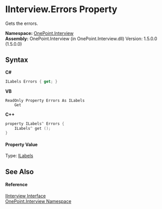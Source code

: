 # IInterview.Errors Property 
 

Gets the errors.

**Namespace:**&nbsp;<a href="N_OnePoint_Interview">OnePoint.Interview</a><br />**Assembly:**&nbsp;OnePoint.Interview (in OnePoint.Interview.dll) Version: 1.5.0.0 (1.5.0.0)

## Syntax

**C#**<br />
``` C#
ILabels Errors { get; }
```

**VB**<br />
``` VB
ReadOnly Property Errors As ILabels
	Get
```

**C++**<br />
``` C++
property ILabels^ Errors {
	ILabels^ get ();
}
```


#### Property Value
Type: <a href="T_OnePoint_Interview_ILabels">ILabels</a>

## See Also


#### Reference
<a href="T_OnePoint_Interview_IInterview">IInterview Interface</a><br /><a href="N_OnePoint_Interview">OnePoint.Interview Namespace</a><br />